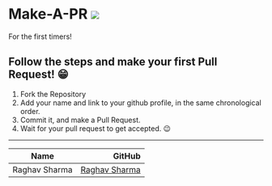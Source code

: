 # Make-A-PR ![](./assets/pr)
For the first timers!

## Follow the steps and make your first Pull Request! 😁
1. Fork the Repository
2. Add your name and link to your github profile, in the same chronological order.
3. Commit it, and make a Pull Request. 
4. Wait for your pull request to get accepted. 😉

<hr>


<!--Don't Remove this Comment, Enter your Name in YOUR NAME SECTION , & github profile See down below for eg.-->
<!-- |  | You Name here.  | Your Github |-->

| Name           | GitHub  |
| ---------------| -----:|
| Raghav Sharma | [Raghav Sharma](https://github.com/raghav4) |
